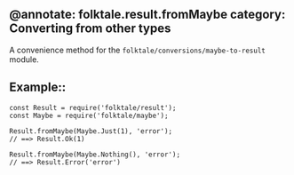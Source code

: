 @annotate: folktale.result.fromMaybe
category: Converting from other types
---

A convenience method for the `folktale/conversions/maybe-to-result` module.

## Example::

    const Result = require('folktale/result');
    const Maybe = require('folktale/maybe');
    
    Result.fromMaybe(Maybe.Just(1), 'error');
    // ==> Result.Ok(1)
    
    Result.fromMaybe(Maybe.Nothing(), 'error');
    // ==> Result.Error('error')
